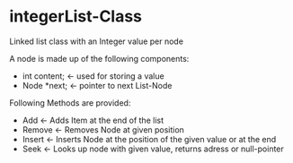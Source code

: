 # integerList-Class
Linked list class with an Integer value per node

A node is made up of the following components:

- int content; <- used for storing a value
- Node *next; <- pointer to next List-Node

Following Methods are provided:

- Add <- Adds Item at the end of the list
- Remove <- Removes Node at given position
- Insert <- Inserts Node at the position of the given value or at the end
- Seek <- Looks up node with given value, returns adress or null-pointer

